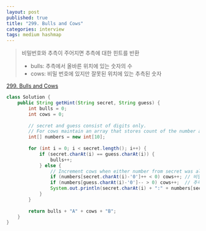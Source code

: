 ```yaml
---
layout: post
published: true
title: "299. Bulls and Cows"
categories: interview
tags: medium hashmap
---
```


> 비밀번호와 추측이 주어지면 추측에 대한 힌트를 반환
> - bulls: 추측에서 올바른 위치에 있는 숫자의 수
> - cows: 비밀 번호에 있지만 잘못된 위치에 있는 추측된 숫자

[299. Bulls and Cows](https://leetcode.com/problems/bulls-and-cows/)

```java
class Solution {
    public String getHint(String secret, String guess) {
        int bulls = 0;
        int cows = 0;
        
        // secret and guess consist of digits only.
        // For cows maintain an array that stores count of the number appearances in secret and in guess. 
        int[] numbers = new int[10];
        
        for (int i = 0; i < secret.length(); i++) {
            if (secret.charAt(i) == guess.charAt(i)) {
                bulls++;
            } else {
                // Increment cows when either number from secret was already seen in guest or vice versa.
                if (numbers[secret.charAt(i)-'0']++ < 0) cows++; // 비밀번호의 인덱스방의 값이 0보다 작으면 추측된 번호가 존재한다.
                if (numbers[guess.charAt(i)-'0']-- > 0) cows++;  // 추즉번호의 인덱스방의 값이 0보다 크면 비밀번호가 존재한다.
                System.out.println(secret.charAt(i) + ":" + numbers[secret.charAt(i) - '0']);
            }
        }
        
        return bulls + "A" + cows + "B";
    }
}
```